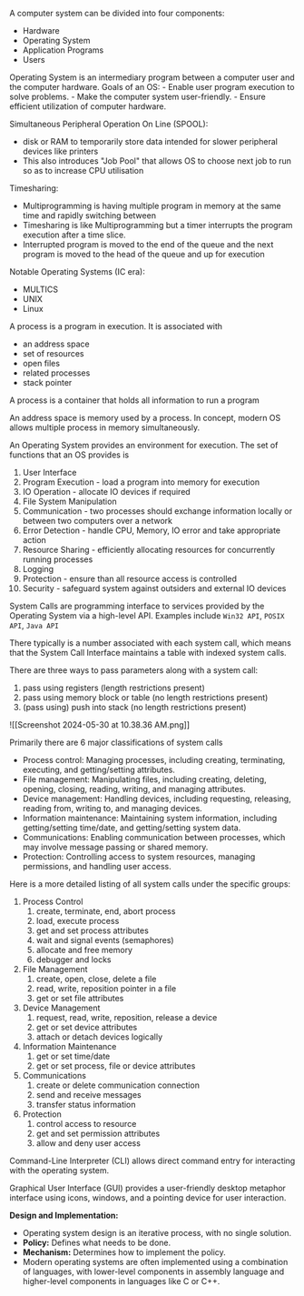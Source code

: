 A computer system can be divided into four components:
 - Hardware
 - Operating System
 - Application Programs
 - Users

Operating System is an intermediary program between a computer user and the computer hardware.
Goals of an OS:
    - Enable user program execution to solve problems.
    - Make the computer system user-friendly.
    - Ensure efficient utilization of computer hardware.

Simultaneous Peripheral Operation On Line (SPOOL):
- disk or RAM to temporarily store data intended for slower peripheral devices like printers
- This also introduces "Job Pool" that allows OS to choose next job to run so as to increase CPU utilisation

Timesharing:
- Multiprogramming is having multiple program in memory at the same time and rapidly switching between
- Timesharing is like Multiprogramming but a timer interrupts the program execution after a time slice.
- Interrupted program is moved to the end of the queue and the next program is moved to the head of the queue and up for execution

Notable Operating Systems (IC era):
- MULTICS
- UNIX
- Linux

A process is a program in execution. It is associated with 
- an address space 
- set of resources 
- open files 
- related processes 
- stack pointer

A process is a container that holds all information to run a program

An address space is memory used by a process. In concept, modern OS allows multiple process in memory simultaneously.

An Operating System provides an environment for execution. The set of functions that an OS provides is
1. User Interface
2. Program Execution - load a program into memory for execution
3. IO Operation - allocate IO devices if required
4. File System Manipulation
5. Communication - two processes should exchange information locally or between two computers over a network
6. Error Detection - handle CPU, Memory, IO error and take appropriate action
7. Resource Sharing - efficiently allocating resources for concurrently running processes 
8. Logging 
9. Protection - ensure than all resource access is controlled
10. Security - safeguard system against outsiders and external IO devices

System Calls are programming interface to services provided by the Operating System via a high-level API. Examples include `Win32 API`, `POSIX API`, `Java API`

There typically is a number associated with each system call, which means that the System Call Interface maintains a table with indexed system calls.

There are three ways to pass parameters along with a system call:
1. pass using registers (length restrictions present)
2. pass using memory block or table (no length restrictions present)
3. (pass using) push into stack (no length restrictions present)

![[Screenshot 2024-05-30 at 10.38.36 AM.png]]

Primarily there are 6 major classifications of system calls

- Process control: Managing processes, including creating, terminating, executing, and getting/setting attributes.
- File management: Manipulating files, including creating, deleting, opening, closing, reading, writing, and managing attributes.
- Device management: Handling devices, including requesting, releasing, reading from, writing to, and managing devices.
- Information maintenance: Maintaining system information, including getting/setting time/date, and getting/setting system data.
- Communications: Enabling communication between processes, which may involve message passing or shared memory.
- Protection: Controlling access to system resources, managing permissions, and handling user access.

Here is a more detailed listing of all system calls under the specific groups:

1. Process Control
	1. create, terminate, end, abort process
	2. load, execute process 
	3. get and set process attributes
	4. wait and signal events (semaphores)
	5. allocate and free memory 
	6. debugger and locks 
2. File Management
	1. create, open, close, delete a file
	2. read, write, reposition pointer in a file
	3. get or set file attributes
3. Device Management
	1. request, read, write, reposition, release a device
	2. get or set device attributes
	3. attach or detach devices logically
4. Information Maintenance
	1. get or set time/date
	2. get or set process, file or device attributes
5. Communications
	1. create or delete communication connection 
	2. send and receive messages 
	3. transfer status information
6. Protection 
	1. control access to resource
	2. get and set permission attributes
	3. allow and deny user access

Command-Line Interpreter (CLI) allows direct command entry for interacting with the operating system.

Graphical User Interface (GUI) provides a user-friendly desktop metaphor interface using icons, windows, and a pointing device for user interaction.

**Design and Implementation:**

- Operating system design is an iterative process, with no single solution.
- **Policy:** Defines what needs to be done.
- **Mechanism:** Determines how to implement the policy.
- Modern operating systems are often implemented using a combination of languages, with lower-level components in assembly language and higher-level components in languages like C or C++.